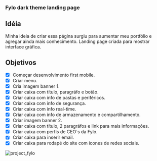 ### Fylo dark theme landing page

## Idéia 
Minha ideia de criar essa página surgiu para aumentar meu portfólio e agregar ainda mais conhecimento. 
Landing page criada para mostrar interface gráfica.

## Objetivos
- [X] Começar desenvolvimento first mobile.
- [X] Criar menu.
- [X] Cria imagem banner 1.
- [X] Criar caixa com título, paragráfo e botão.
- [X] Criar caixa com info de pastas e periféricos.
- [X] Criar caixa com info de segurança.
- [X] Criar caixa com info real-time.
- [X] Criar caixa com info de armazenamento e compartilhamento.
- [X] Criar imagem banner 2.
- [X] Criar caixa com título, 2 paragráfos e link para mais informações.
- [X] Criar caixa com perfis de CEO´s da Fylo.
- [X] Criar caixa para inserir email.
- [X] Criar caixa para rodapé do site com icones de redes sociais.

![project_fylo](https://user-images.githubusercontent.com/53497771/217403496-1253b8ca-497d-44be-867e-9aaa51884d89.png) 

